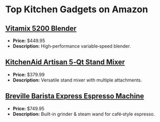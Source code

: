 # Top Kitchen Gadgets on Amazon

## [Vitamix 5200 Blender](https://www.amazon.com/dp/B008H3XZ6Y?tag=mychanneld-20)
- **Price:** $449.95
- **Description:** High‑performance variable‑speed blender.

## [KitchenAid Artisan 5‑Qt Stand Mixer](https://www.amazon.com/dp/B00005UP2P?tag=mychanneld-20)
- **Price:** $379.99
- **Description:** Versatile stand mixer with multiple attachments.

## [Breville Barista Express Espresso Machine](https://www.amazon.com/dp/B00CH9QWOU?tag=mychanneld-20)
- **Price:** $749.95
- **Description:** Built-in grinder & steam wand for café‑style espresso.

